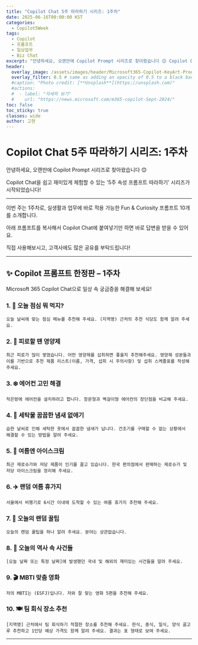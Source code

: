 ```yaml
---
title: "Copilot Chat 5주 따라하기 시리즈: 1주차"
date: 2025-06-16T00:00:00 KST
categories:
  - Copilot5Week
tags:
  - Copilot
  - 프롬프트
  - 일상업무
  - Biz Chat
excerpt: "안녕하세요, 오랜만에 Copilot Prompt 시리즈로 찾아왔습니다 😊 Copilot Chat을 쉽고 재미있게 체험할 수 있는 '5주 속성 프롬프트 따라하기' 시리즈가 시작되었습니다!"
header:
  overlay_image: /assets/images/header/Microsoft365-Copilot-KeyArt-Productivity-6K-01.png
  overlay_filter: 0.5 # same as adding an opacity of 0.5 to a black background
  #caption: "Photo credit: [**Unsplash**](https://unsplash.com)"
  #actions:
  #  - label: "자세히 보기"
  #    url: "https://news.microsoft.com/m365-copilot-Sept-2024/"
toc: false
toc_sticky: true
classes: wide
author: 고현
---
```


# Copilot Chat 5주 따라하기 시리즈: 1주차

안녕하세요, 오랜만에 Copilot Prompt 시리즈로 찾아왔습니다 😊

Copilot Chat을 쉽고 재미있게 체험할 수 있는 '5주 속성 프롬프트 따라하기' 시리즈가 시작되었습니다! 

--- 

이번 주는 1주차로, 실생활과 업무에 바로 적용 가능한 Fun & Curiosity 프롬프트 10개를 소개합니다.

아래 프롬프트를 복사해서 Copilot Chat에 붙여넣기만 하면 바로 답변을 받을 수 있어요.

직접 사용해보시고, 고객사에도 많은 공유를 부탁드립니다!

---

## ✨ Copilot 프롬프트 한정판 – 1주차

Microsoft 365 Copilot Chat으로 일상 속 궁금증을 해결해 보세요!

### 1. 🍱 오늘 점심 뭐 먹지?

```
오늘 날씨에 맞는 점심 메뉴를 추천해 주세요. (지역명) 근처의 추천 식당도 함께 알려 주세요.
```

### 2. 💊 피로할 땐 영양제

```
최근 피로가 많이 쌓였습니다. 어떤 영양제를 섭취하면 좋을지 추천해주세요. 영양제 성분들과 이를 기반으로 추천 제품 리스트(이름, 가격, 섭취 시 주의사항) 및 섭취 스케줄표를 작성해 주세요.
```

### 3. ❄️ 에어컨 고민 해결

```
작은방에 에어컨을 설치하려고 합니다. 창문형과 벽걸이형 에어컨의 장단점을 비교해 주세요.
```

### 4. 👕 세탁물 꿉꿉한 냄새 없애기

```
습한 날씨로 인해 세탁한 옷에서 꿉꿉한 냄새가 납니다. 건조기를 구매할 수 없는 상황에서 해결할 수 있는 방법을 알려 주세요.
```

### 5. 🍦 여름엔 아이스크림

```
최근 제로슈가와 저당 제품이 인기를 끌고 있습니다. 한국 편의점에서 판매하는 제로슈가 및 저당 아이스크림을 정리해 주세요.
```

### 6. ✈️ 랜덤 여름 휴가지

```
서울에서 비행기로 6시간 이내에 도착할 수 있는 여름 휴가지 추천해 주세요.
```

### 7. 🎁 오늘의 랜덤 꿀팁

```
오늘의 랜덤 꿀팁을 하나 알려 주세요. 분야는 상관없습니다.
```

### 8. 📅 오늘의 역사 속 사건들

```
[오늘 날짜 또는 특정 날짜]에 발생했던 국내 및 해외의 재미있는 사건들을 알려 주세요.
```

### 9. 🎬 MBTI 맞춤 영화
```
저의 MBTI는 (ESFJ)입니다. 저와 잘 맞는 영화 5편을 추천해 주세요.
```

### 10. 🍽️ 팀 회식 장소 추천

```
[지역명] 근처에서 팀 회식하기 적절한 장소를 추천해 주세요. 한식, 중식, 일식, 양식 골고루 추천하고 1인당 예상 가격도 함께 알려 주세요. 결과는 표 형태로 보여 주세요.
```

---
